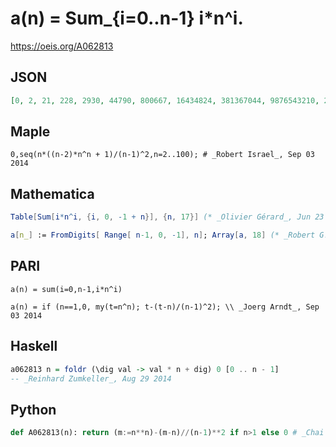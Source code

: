 # a\(n\) \= Sum\_\{i\=0\.\.n\-1\} i\*n^i\.
https://oeis.org/A062813
## JSON
```JSON
[0, 2, 21, 228, 2930, 44790, 800667, 16434824, 381367044, 9876543210, 282458553905, 8842413667692, 300771807240918, 11046255305880158, 435659737878916215, 18364758544493064720, 824008854613343261192, 39210261334551566857170, 1972313422155189164466189, 104567135734072022160664820]
```
## Maple
```Maple
0,seq(n*((n-2)*n^n + 1)/(n-1)^2,n=2..100); # _Robert Israel_, Sep 03 2014
```
## Mathematica
```Mathematica
Table[Sum[i*n^i, {i, 0, -1 + n}], {n, 17}] (* _Olivier Gérard_, Jun 23 2001 *)
```
```Mathematica
a[n_] := FromDigits[ Range[ n-1, 0, -1], n]; Array[a, 18] (* _Robert G. Wilson v_, Sep 03 2014 *)
```
## PARI
```PARI
a(n) = sum(i=0,n-1,i*n^i)
```
```PARI
a(n) = if (n==1,0, my(t=n^n); t-(t-n)/(n-1)^2); \\ _Joerg Arndt_, Sep 03 2014
```
## Haskell
```Haskell
a062813 n = foldr (\dig val -> val * n + dig) 0 [0 .. n - 1]
-- _Reinhard Zumkeller_, Aug 29 2014
```
## Python
```Python
def A062813(n): return (m:=n**n)-(m-n)//(n-1)**2 if n>1 else 0 # _Chai Wah Wu_, Mar 18 2024
```
